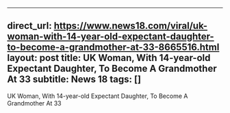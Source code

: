 
---
direct_url: https://www.news18.com/viral/uk-woman-with-14-year-old-expectant-daughter-to-become-a-grandmother-at-33-8665516.html
layout: post
title: UK Woman, With 14-year-old Expectant Daughter, To Become A Grandmother At 33
subtitle: News 18
tags: []
---

UK Woman, With 14-year-old Expectant Daughter, To Become A Grandmother At 33
